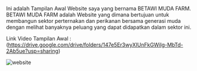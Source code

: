 Ini adalah Tampilan Awal Website saya yang bernama BETAWI MUDA FARM. BETAWI MUDA FARM adalah Website yang dimana bertujuan untuk membangun sektor perternakan dan perikanan bersama generasi muda dengan melihat banyaknya peluang yang dapat didapatkan dalam sektor ini.

Link Video Tampilan Awal : (https://drive.google.com/drive/folders/147e5Er3wyXIUnFkGWiIg-MbTd-2Ab5ue?usp=sharing)

![website](https://github.com/user-attachments/assets/ca5c1827-d47d-4a16-907e-7ecd9d3f9ade)
